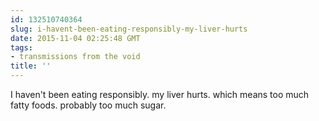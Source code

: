 ```yaml
---
id: 132510740364
slug: i-havent-been-eating-responsibly-my-liver-hurts
date: 2015-11-04 02:25:48 GMT
tags:
- transmissions from the void
title: ''
---
```

I haven't been eating responsibly. my liver hurts. which means too much fatty foods. probably too much sugar.
